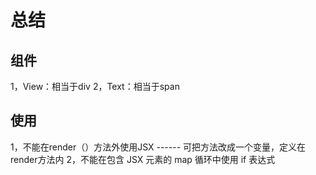 # 总结
## 组件
1，View：相当于div
2，Text：相当于span

## 使用
1，不能在render（）方法外使用JSX   ------   可把方法改成一个变量，定义在render方法内
2，不能在包含 JSX 元素的 map 循环中使用 if 表达式
